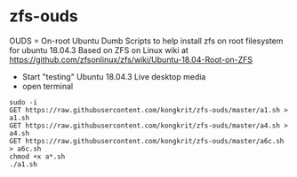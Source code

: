 # zfs-ouds
OUDS = On-root Ubuntu Dumb Scripts to help install zfs on root filesystem for ubuntu 18.04.3
Based on ZFS on Linux wiki at https://github.com/zfsonlinux/zfs/wiki/Ubuntu-18.04-Root-on-ZFS

- Start "testing" Ubuntu 18.04.3 Live desktop media 
- open terminal
```
sudo -i
GET https://raw.githubusercontent.com/kongkrit/zfs-ouds/master/a1.sh > a1.sh
GET https://raw.githubusercontent.com/kongkrit/zfs-ouds/master/a4.sh > a4.sh
GET https://raw.githubusercontent.com/kongkrit/zfs-ouds/master/a6c.sh > a6c.sh
chmod +x a*.sh
./a1.sh
```
